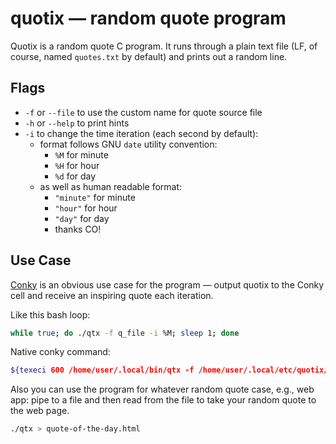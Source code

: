 # quotix — random quote program

Quotix is a random quote C program. It runs through a plain text file (LF, of course, named `quotes.txt` by default) and prints out a random line.

## Flags

* `-f` or `--file` to use the custom name for quote source file
* `-h` or `--help` to print hints
* `-i` to change the time iteration (each second by default):
  * format follows GNU `date` utility convention:
    * `%M` for minute
    * `%H` for hour
    * `%d` for day
  * as well as human readable format:
    * `"minute"` for minute
    * `"hour"` for hour
    * `"day"` for day
    * thanks CO!

## Use Case

[Conky](https://github.com/brndnmtthws/conky) is an obvious use case for the program — output quotix to the Conky cell and receive an inspiring quote each iteration.

Like this bash loop:

```bash
while true; do ./qtx -f q_file -i %M; sleep 1; done
```
Native conky command:

```bash
${texeci 600 /home/user/.local/bin/qtx -f /home/user/.local/etc/quotix/quotes.txt -i %M }
```

Also you can use the program for whatever random quote case, e.g., web app:
pipe to a file and then read from the file to take your random quote to the web page.

```bash
./qtx > quote-of-the-day.html
```

